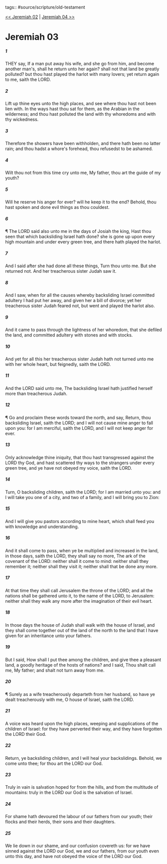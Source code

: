 tags:: #source/scripture/old-testament

[<< Jeremiah 02](old-testament/24_Jeremiah/Jeremiah_02.md) | [Jeremiah 04 >>](old-testament/24_Jeremiah/Jeremiah_04.md)

# Jeremiah 03

##### 1

THEY say, If a man put away his wife, and she go from him, and become another man's, shall he return unto her again? shall not that land be greatly polluted? but thou hast played the harlot with many lovers; yet return again to me, saith the LORD.

##### 2

Lift up thine eyes unto the high places, and see where thou hast not been lien with. In the ways hast thou sat for them, as the Arabian in the wilderness; and thou hast polluted the land with thy whoredoms and with thy wickedness.

##### 3

Therefore the showers have been withholden, and there hath been no latter rain; and thou hadst a whore's forehead, thou refusedst to be ashamed.

##### 4

Wilt thou not from this time cry unto me, My father, thou art the guide of my youth?

##### 5

Will he reserve his anger for ever? will he keep it to the end? Behold, thou hast spoken and done evil things as thou couldest.

##### 6

¶ The LORD said also unto me in the days of Josiah the king, Hast thou seen that which backsliding Israel hath done? she is gone up upon every high mountain and under every green tree, and there hath played the harlot.

##### 7

And I said after she had done all these things, Turn thou unto me. But she returned not. And her treacherous sister Judah saw it.

##### 8

And I saw, when for all the causes whereby backsliding Israel committed adultery I had put her away, and given her a bill of divorce; yet her treacherous sister Judah feared not, but went and played the harlot also.

##### 9

And it came to pass through the lightness of her whoredom, that she defiled the land, and committed adultery with stones and with stocks.

##### 10

And yet for all this her treacherous sister Judah hath not turned unto me with her whole heart, but feignedly, saith the LORD.

##### 11

And the LORD said unto me, The backsliding Israel hath justified herself more than treacherous Judah.

##### 12

¶ Go and proclaim these words toward the north, and say, Return, thou backsliding Israel, saith the LORD; and I will not cause mine anger to fall upon you: for I am merciful, saith the LORD, and I will not keep anger for ever.

##### 13

Only acknowledge thine iniquity, that thou hast transgressed against the LORD thy God, and hast scattered thy ways to the strangers under every green tree, and ye have not obeyed my voice, saith the LORD.

##### 14

Turn, O backsliding children, saith the LORD; for I am married unto you: and I will take you one of a city, and two of a family, and I will bring you to Zion:

##### 15

And I will give you pastors according to mine heart, which shall feed you with knowledge and understanding.

##### 16

And it shall come to pass, when ye be multiplied and increased in the land, in those days, saith the LORD, they shall say no more, The ark of the covenant of the LORD: neither shall it come to mind: neither shall they remember it; neither shall they visit it; neither shall that be done any more.

##### 17

At that time they shall call Jerusalem the throne of the LORD; and all the nations shall be gathered unto it, to the name of the LORD, to Jerusalem: neither shall they walk any more after the imagination of their evil heart.

##### 18

In those days the house of Judah shall walk with the house of Israel, and they shall come together out of the land of the north to the land that I have given for an inheritance unto your fathers.

##### 19

But I said, How shall I put thee among the children, and give thee a pleasant land, a goodly heritage of the hosts of nations? and I said, Thou shalt call me, My father; and shalt not turn away from me.

##### 20

¶ Surely as a wife treacherously departeth from her husband, so have ye dealt treacherously with me, O house of Israel, saith the LORD.

##### 21

A voice was heard upon the high places, weeping and supplications of the children of Israel: for they have perverted their way, and they have forgotten the LORD their God.

##### 22

Return, ye backsliding children, and I will heal your backslidings. Behold, we come unto thee; for thou art the LORD our God.

##### 23

Truly in vain is salvation hoped for from the hills, and from the multitude of mountains: truly in the LORD our God is the salvation of Israel.

##### 24

For shame hath devoured the labour of our fathers from our youth; their flocks and their herds, their sons and their daughters.

##### 25

We lie down in our shame, and our confusion covereth us: for we have sinned against the LORD our God, we and our fathers, from our youth even unto this day, and have not obeyed the voice of the LORD our God.
